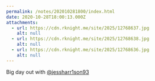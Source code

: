 ```yaml
---
permalink: /notes/202010281800/index.html
date: 2020-10-28T18:00:13.000Z
attachments:
  - url: https://cdn.rknight.me/site/2025/12768637.jpg
    alt: null
  - url: https://cdn.rknight.me/site/2025/12768638.jpg
    alt: null
  - url: https://cdn.rknight.me/site/2025/12768636.jpg
    alt: null
---
```


Big day out with <a class="u-url mention" href="https://pixelfed.social/jessharr1son93" rel="external nofollow noopener" target="_blank">@jessharr1son93</a>
